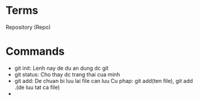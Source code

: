 # Terms

Repository (Repo)

# Commands

- git init: Lenh nay de du an dung dc git
- git status: Cho thay dc trang thai cua minh
- git add: De chuan bi luu lai file can luu
    Cu phap: git add(ten file), git add .(de luu tat ca file)
- 